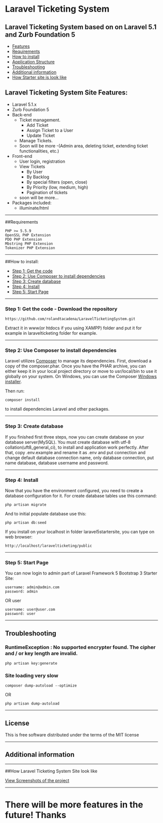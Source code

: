 # Laravel Ticketing System

## Laravel Ticketing System based on on Laravel 5.1 and Zurb Foundation 5
* [Features](#feature1)
* [Requirements](#feature2)
* [How to install](#feature3)
* [Application Structure](#feature4)
* [Troubleshooting](#feature5)
* [Additional information](#feature6)
* [How Starter site is look like](#feature7)

<a name="feature1"></a>
## Laravel Ticketing System Site Features:
* Laravel 5.1.x
* Zurb Foundation 5
* Back-end
	* Ticket management.
	    * Add Ticket
	    * Assign Ticket to a User
	    * Update Ticket
	* Manage Tickets.
	* Soon will be more -(Admin area, deleting ticket, extending ticket functionalities, etc.)
* Front-end
	* User login, registration
	* View Tickets
	    * By User
	    * By Backlog
	    * By special filters (open, close)
	    * By Priority (low, medium, high)
	   * Pagination of tickets
	* soon will be more...
* Packages included:
	* illuminate/html

-----
<a name="feature2"></a>
##Requirements

    PHP >= 5.5.9
    OpenSSL PHP Extension
    PDO PHP Extension
    Mbstring PHP Extension
    Tokenizer PHP Extension

-----
<a name="feature3"></a>
##How to install:
* [Step 1: Get the code](#step1)
* [Step 2: Use Composer to install dependencies](#step2)
* [Step 3: Create database](#step3)
* [Step 4: Install](#step4)
* [Step 5: Start Page](#step5)

-----
<a name="step1"></a>
### Step 1: Get the code - Download the repository

    https://github.com/rolandtacadena/LaravelTicketingSystem.git

Extract it in www(or htdocs if you using XAMPP) folder and put it for example in laravelticketing folder for example.

-----
<a name="step2"></a>
### Step 2: Use Composer to install dependencies

Laravel utilizes [Composer](http://getcomposer.org/) to manage its dependencies. First, download a copy of the composer.phar.
Once you have the PHAR archive, you can either keep it in your local project directory or move to
usr/local/bin to use it globally on your system.
On Windows, you can use the Composer [Windows installer](https://getcomposer.org/Composer-Setup.exe).

Then run:

    composer install
to install dependencies Laravel and other packages.

-----
<a name="step3"></a>
### Step 3: Create database

If you finished first three steps, now you can create database on your database server(MySQL). You must create database
with utf-8 collation(uft8_general_ci), to install and application work perfectly.
After that, copy .env.example and rename it as .env and put connection and change default database connection name, only database connection, put name database, database username and password.

-----
<a name="step4"></a>
### Step 4: Install

Now that you have the environment configured, you need to create a database configuration for it. For create database tables use this command:

    php artisan migrate

And to initial populate database use this:

    php artisan db:seed

If you install on your localhost in folder laravel5startersite, you can type on web browser:

	http://localhost/laravelticketing/public
-----
<a name="step5"></a>
### Step 5: Start Page

You can now login to admin part of Laravel Framework 5  Bootstrap 3 Starter Site:

    username: admin@admin.com
    password: admin
OR user

    username: user@user.com
    password: user

-----
<a name="feature5"></a>
## Troubleshooting

### RuntimeException : No supported encrypter found. The cipher and / or key length are invalid.

    php artisan key:generate

### Site loading very slow

	composer dump-autoload --optimize
OR

    php artisan dump-autoload

-----
<a name="feature6"></a>
## License

This is free software distributed under the terms of the MIT license

-----
<a name="feature6"></a>
## Additional information

----
<a name="feature7"></a>
##How Laravel Ticketing System Site look like

<a target="_blank" href="http://imgur.com/a/xiyiG">View Screenshots of the project</a>

----

# There will be more features in the future! Thanks

